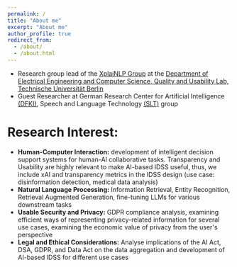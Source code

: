 ```yaml
---
permalink: /
title: "About me"
excerpt: "About me"
author_profile: true
redirect_from: 
  - /about/
  - /about.html
---
```


- Research group lead of the [XplaiNLP Group](https://www.tu.berlin/qu/forschung/forschungsgruppen/xplainlp) at the [Department of Electrical Engineering and Computer Science, Quality and Usability Lab, Technische Universität Berlin](https://www.qu.tu-berlin.de/menue/qu/parameter/en/)
- Guest Researcher at German Research Center for Artificial Intelligence [(DFKI)](https://www.dfki.de/web/), Speech and Language Technology [(SLT)](https://www.dfki.de/web/forschung/forschungsbereiche/speech-and-language-technology/) group



Research Interest: 
======
- **Human-Computer Interaction:** development of intelligent decision support systems for human-AI collaborative tasks. Transparency and Usability are highly relevant to make AI-based IDSS useful, thus, we include xAI and transparency metrics in the IDSS design (use case: disinformation detection, medical data analysis)
- **Natural Language Processing:** Information Retrieval, Entity Recognition, Retrieval Augmented Generation, fine-tuning LLMs for various downstream tasks
- **Usable Security and Privacy:** GDPR compliance analysis, examining efficient ways of representing privacy-related information for several use cases, examining the economic value of privacy from the user's perspective
- **Legal and Ethical Considerations:** Analyse implications of the AI Act, DSA, GDPR, and Data Act on the data aggregation and development of AI-based IDSS for different use cases  
